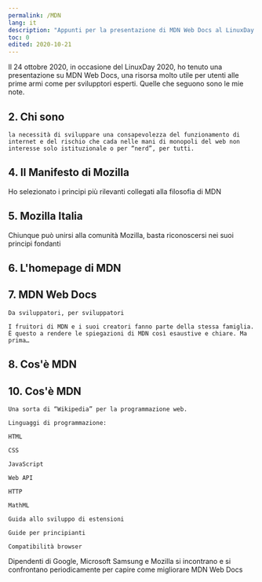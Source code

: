 ```yaml
---
permalink: /MDN
lang: it
description: "Appunti per la presentazione di MDN Web Docs al LinuxDay 2020"
toc: 0
edited: 2020-10-21
---
```

Il 24 ottobre 2020, in occasione del LinuxDay 2020, ho tenuto una presentazione su MDN Web Docs, una risorsa molto utile per utenti alle prime armi come per svilupptori esperti. Quelle che seguono sono le mie note.

## 2. Chi sono

    la necessità di sviluppare una consapevolezza del funzionamento di internet e del rischio che cada nelle mani di monopoli del web non interesse solo istituzionale o per “nerd”, per tutti.




## 4. Il Manifesto di Mozilla

Ho selezionato i principi più rilevanti collegati alla filosofia di MDN



## 5. Mozilla Italia

Chiunque può unirsi alla comunità Mozilla, basta riconoscersi nei suoi principi fondanti

## 6. L'homepage di MDN



## 7. MDN Web Docs

    Da sviluppatori, per sviluppatori

    I fruitori di MDN e i suoi creatori fanno parte della stessa famiglia. È questo a rendere le spiegazioni di MDN così esaustive e chiare. Ma prima…


## 8. Cos'è MDN

## 10. Cos'è MDN

    Una sorta di “Wikipedia” per la programmazione web.

    Linguaggi di programmazione:

    HTML

    CSS

    JavaScript

    Web API

    HTTP

    MathML

    Guida allo sviluppo di estensioni

    Guide per principianti

    Compatibilità browser


Dipendenti di Google, Microsoft Samsung e Mozilla si incontrano e si confrontano periodicamente per capire come migliorare MDN Web Docs
